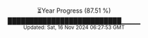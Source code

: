 <p align="center">
⏳Year Progress (87.51 %) <br>
██████████████████████████▁▁▁▁ <br>
<sub>Updated: Sat, 16 Nov 2024 06:27:53 GMT</sub>
</p>


